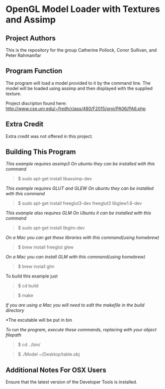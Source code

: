 OpenGL Model Loader with Textures and Assimp
============================================

Project Authors
---------------
This is the repository for the group Catherine Pollock, Conor Sullivan, and Peter Rahmanifar

Program Function
----------------
The program will load a model provided to it by the command line. The model will be loaded using assimp and then displayed with the supplied texture.

Project discripton found here: http://www.cse.unr.edu/~fredh/class/480/F2015/proj/PA06/PA6.php

Extra Credit
------------
Extra credit was not offered in this project.

Building This Program
---------------------

*This example requires assimp3* 
*On ubuntu they can be installed with this command*

>$ sudo apt-get install libassimp-dev

*This example requires GLUT and GLEW* 
*On ubuntu they can be installed with this command*

>$ sudo apt-get install freeglut3-dev freeglut3 libglew1.6-dev

*This example also requires GLM*
*On Ubuntu it can be installed with this command*

>$ sudo apt-get install libglm-dev

*On a Mac you can get these libraries with this command(using homebrew)*

>$ brew install freeglut glew

*On a Mac you can install GLM with this command(using homebrew)*
>$ brew install glm

To build this example just 

>$ cd build

>$ make

*If you are using a Mac you will need to edit the makefile in the build directory*

*The excutable will be put in bin

*To run the program, execute these commands, replacing with your object filepath*

>$ cd ../bin/

>$ ./Model  ~/Desktop/table.obj

Additional Notes For OSX Users
------------------------------

Ensure that the latest version of the Developer Tools is installed.
